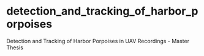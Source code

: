 # detection_and_tracking_of_harbor_porpoises
Detection and Tracking of Harbor Porpoises in UAV Recordings - Master Thesis
